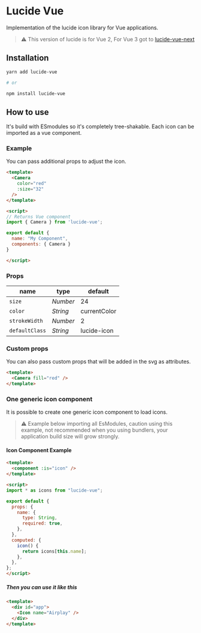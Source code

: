 # Lucide Vue

Implementation of the lucide icon library for Vue applications.

> ⚠️ This version of lucide is for Vue 2, For Vue 3 got to [lucide-vue-next](lucide-vue-next)

## Installation

```sh
yarn add lucide-vue

# or

npm install lucide-vue
```

## How to use

It's build with ESmodules so it's completely tree-shakable.
Each icon can be imported as a vue component.

### Example

You can pass additional props to adjust the icon.

``` html
<template>
  <Camera
    color="red"
    :size="32"
  />
</template>

<script>
// Returns Vue component
import { Camera } from 'lucide-vue';

export default {
  name: "My Component",
  components: { Camera }
}

</script>
```

### Props

|  name        |   type   |  default
| ------------ | -------- | --------
| `size`       | *Number* | 24
| `color`      | *String* | currentColor
| `strokeWidth`| *Number* | 2
| `defaultClass`| *String* | lucide-icon

### Custom props

You can also pass custom props that will be added in the svg as attributes.

``` html
<template>
  <Camera fill="red" />
</template>
```

### One generic icon component

It is possible to create one generic icon component to load icons.

> ⚠️ Example below importing all EsModules, caution using this example, not recommended when you using bundlers, your application build size will grow strongly.

#### Icon Component Example

``` html
<template>
  <component :is="icon" />
</template>

<script>
import * as icons from "lucide-vue";

export default {
  props: {
    name: {
      type: String,
      required: true,
    },
  },
  computed: {
    icon() {
      return icons[this.name];
    },
  },
};
</script>
```

##### Then you can use it like this

``` html
<template>
  <div id="app">
    <Icon name="Airplay" />
  </div>
</template>
```
